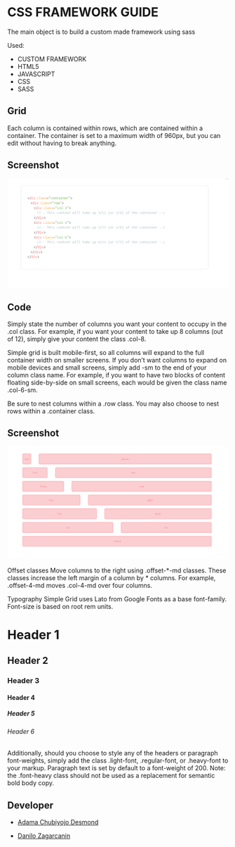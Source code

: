 # CSS FRAMEWORK GUIDE

The main object is to build a custom made framework using sass 


Used:
 * CUSTOM FRAMEWORK
 * HTML5
 * JAVASCRIPT
 * CSS
 * SASS
 

## Grid
Each column is contained within rows, which are contained within a container. The container is set to a maximum width of 960px, but you can edit without having to break anything.

## Screenshot

![screenshot](images/ss1.png) 

## Code
Simply state the number of columns you want your content to occupy in the .col class. For example, if you want your content to take up 8 columns (out of 12), simply give your content the class .col-8.

Simple grid is built mobile-first, so all columns will expand to the full container width on smaller screens. If you don’t want columns to expand on mobile devices and small screens, simply add -sm to the end of your column class name. For example, if you want to have two blocks of content floating side-by-side on small screens, each would be given the class name .col-6-sm.

Be sure to nest columns within a .row class. You may also choose to nest rows within a .container class.
 

## Screenshot

![screenshot](images/ss2.png) 

Offset classes
Move columns to the right using .offset-*-md classes. These classes increase the left margin of a column by * columns. For example, .offset-4-md moves .col-4-md over four columns.
 
Typography
Simple Grid uses Lato from Google Fonts as a base font-family. Font-size is based on root rem units.

# Header 1
## Header 2
### Header 3
#### Header 4
##### Header 5
###### Header 6

Additionally, should you choose to style any of the headers or paragraph font-weights, simply add the class .light-font, .regular-font, or .heavy-font to your markup. Paragraph text is set by default to a font-weight of 200. Note: the .font-heavy class should not be used as a replacement for semantic bold body copy. 
## Developer

* [Adama Chubiyojo Desmond](https://github.com/kobiyoyo)

* [Danilo Zagarcanin ](https://github.com/danilozag1992)
